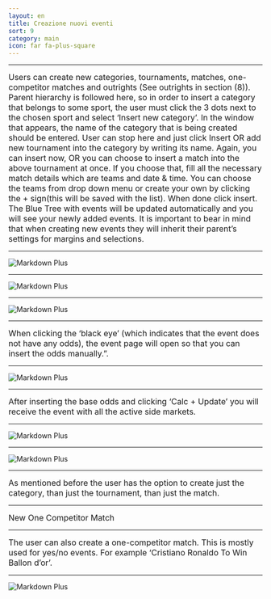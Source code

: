 ```yaml
---
layout: en
title: Creazione nuovi eventi
sort: 9
category: main
icon: far fa-plus-square
---
```

<p class="message">
   
</p>

---

 <font size="3">Users can create new categories, tournaments, matches, one-competitor matches and outrights (See outrights in section (8)). Parent hierarchy is followed here, so in order to insert a category that belongs to some sport, the user must click the 3 dots next to the chosen sport and select ‘Insert new category’. In the window that appears, the name of the category that is being created should be entered. User can stop here and just click Insert OR add new tournament into the category by writing its name. Again, you can insert now, OR you can choose to insert a match into the above tournament at once. If you choose that, fill all the necessary match details which are teams and date & time. You can choose the teams from drop down menu or create your own by clicking the + sign(this will be saved with the list). When done click insert. The Blue Tree with events will be updated automatically and you will see your newly added events. It is important to bear in mind that when creating new events they will inherit their parent’s settings for margins and selections.</font> 

---

![Markdown Plus]({{site.baseurl}}/public/images/it/creazione-nuovi-mercati/insert-new-category.png)

---

![Markdown Plus]({{site.baseurl}}/public/images/it/creazione-nuovi-mercati/insert-new-category-2.png)

---

![Markdown Plus]({{site.baseurl}}/public/images/it/creazione-nuovi-mercati/occhio-nero.png)

---


 <font size="3">When clicking the ‘black eye’ (which indicates that the event does not have any odds), the event page will open so that you can insert the odds manually.”.</font>
 
 ---

 ![Markdown Plus]({{site.baseurl}}/public/images/it/creazione-nuovi-mercati/odds-view.png)
 
 ---

  <font size="3">After inserting the base odds and clicking ‘Calc + Update’ you will receive the event with all the active side markets.</font> 

  ---

  ![Markdown Plus]({{site.baseurl}}/public/images/it/creazione-nuovi-mercati/insert-new-tournment.png)

  ---

  ![Markdown Plus]({{site.baseurl}}/public/images/it/creazione-nuovi-mercati/insert-new-match.png)

  ---

  <font size="3">As mentioned before the user has the option to create just the category, than just the tournament, than just the match.</font>

---

 <font size="3">New One Competitor Match</font>

---

 <font size="3">The user can also create a one-competitor match. This is mostly used for yes/no events. For example ‘Cristiano Ronaldo To Win Ballon d’or’.</font>

---

![Markdown Plus]({{site.baseurl}}/public/images/it/creazione-nuovi-mercati/insert-comp-match.png)






